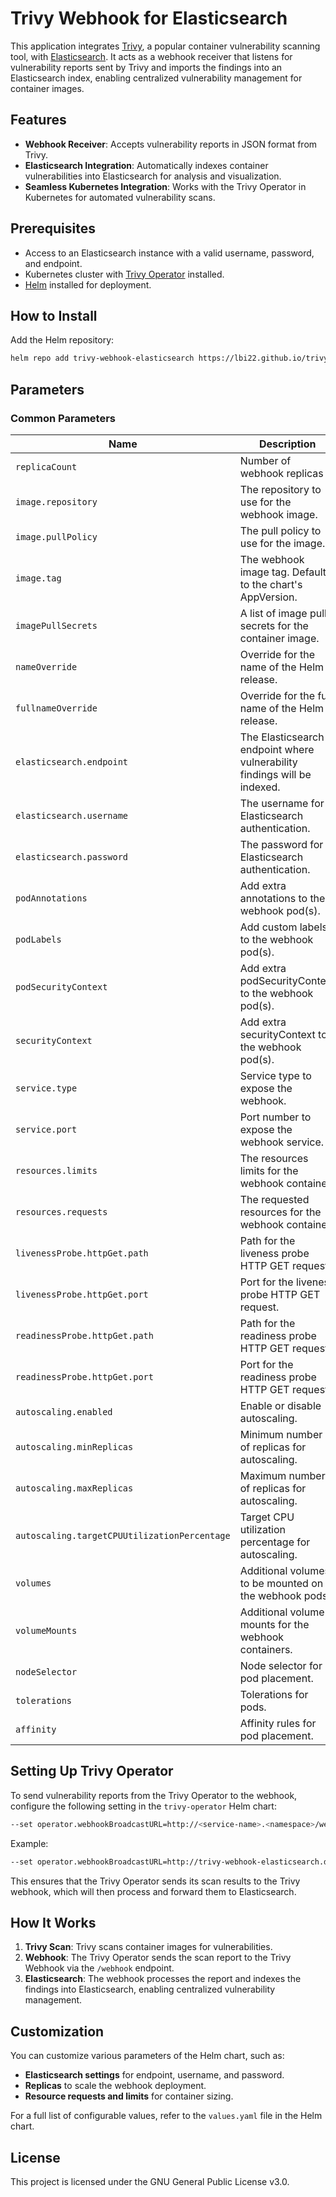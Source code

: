 # Trivy Webhook for Elasticsearch

This application integrates [Trivy](https://github.com/aquasecurity/trivy), a popular container vulnerability scanning tool, with [Elasticsearch](https://www.elastic.co/). It acts as a webhook receiver that listens for vulnerability reports sent by Trivy and imports the findings into an Elasticsearch index, enabling centralized vulnerability management for container images.

## Features
- **Webhook Receiver**: Accepts vulnerability reports in JSON format from Trivy.
- **Elasticsearch Integration**: Automatically indexes container vulnerabilities into Elasticsearch for analysis and visualization.
- **Seamless Kubernetes Integration**: Works with the Trivy Operator in Kubernetes for automated vulnerability scans.

## Prerequisites
- Access to an Elasticsearch instance with a valid username, password, and endpoint.
- Kubernetes cluster with [Trivy Operator](https://github.com/aquasecurity/trivy-operator) installed.
- [Helm](https://helm.sh/) installed for deployment.
  
## How to Install
Add the Helm repository:

```bash
helm repo add trivy-webhook-elasticsearch https://lbi22.github.io/trivy-webhook-elasticsearch/
```
## Parameters

### Common Parameters

| Name                                         | Description                                                                                                         | Value                                               |
| -------------------------------------------- | ------------------------------------------------------------------------------------------------------------------- | --------------------------------------------------- |
| `replicaCount`                               | Number of webhook replicas                                                                                          | `1`                                                 |
| `image.repository`                           | The repository to use for the webhook image.                                                                        | `ghcr.io/lbi22/trivy-webhook-elasticsearch`         |
| `image.pullPolicy`                           | The pull policy to use for the image.                                                                               | `IfNotPresent`                                      |
| `image.tag`                                  | The webhook image tag. Defaults to the chart's AppVersion.                                                          | `""`                                                |
| `imagePullSecrets`                           | A list of image pull secrets for the container image.                                                               | `[]`                                                |
| `nameOverride`                               | Override for the name of the Helm release.                                                                          | `""`                                                |
| `fullnameOverride`                           | Override for the full name of the Helm release.                                                                     | `""`                                                |
| `elasticsearch.endpoint`                     | The Elasticsearch endpoint where vulnerability findings will be indexed.                                            | `"http://localhost:9200"`                           |
| `elasticsearch.username`                     | The username for Elasticsearch authentication.                                                                      | `""`                                                |
| `elasticsearch.password`                     | The password for Elasticsearch authentication.                                                                      | `""`                                                |
| `podAnnotations`                             | Add extra annotations to the webhook pod(s).                                                                        | `{}`                                                |
| `podLabels`                                  | Add custom labels to the webhook pod(s).                                                                            | `{}`                                                |
| `podSecurityContext`                         | Add extra podSecurityContext to the webhook pod(s).                                                                 | `{}`                                                |
| `securityContext`                            | Add extra securityContext to the webhook pod(s).                                                                    | `{}`                                                |
| `service.type`                               | Service type to expose the webhook.                                                                                 | `ClusterIP`                                         |
| `service.port`                               | Port number to expose the webhook service.                                                                          | `80`                                                |
| `resources.limits`                           | The resources limits for the webhook container.                                                                     | `{}`                                                |
| `resources.requests`                         | The requested resources for the webhook container.                                                                  | `{}`                                                |
| `livenessProbe.httpGet.path`                 | Path for the liveness probe HTTP GET request.                                                                       | `/healthz`                                          |
| `livenessProbe.httpGet.port`                 | Port for the liveness probe HTTP GET request.                                                                       | `http`                                              |
| `readinessProbe.httpGet.path`                | Path for the readiness probe HTTP GET request.                                                                      | `/healthz`                                          |
| `readinessProbe.httpGet.port`                | Port for the readiness probe HTTP GET request.                                                                      | `http`                                              |
| `autoscaling.enabled`                        | Enable or disable autoscaling.                                                                                      | `false`                                             |
| `autoscaling.minReplicas`                    | Minimum number of replicas for autoscaling.                                                                         | `1`                                                 |
| `autoscaling.maxReplicas`                    | Maximum number of replicas for autoscaling.                                                                         | `2`                                                 |
| `autoscaling.targetCPUUtilizationPercentage` | Target CPU utilization percentage for autoscaling.                                                                  | `80`                                                |
| `volumes`                                    | Additional volumes to be mounted on the webhook pods.                                                               | `[]`                                                |
| `volumeMounts`                               | Additional volume mounts for the webhook containers.                                                                | `[]`                                                |
| `nodeSelector`                               | Node selector for pod placement.                                                                                    | `{}`                                                |
| `tolerations`                                | Tolerations for pods.                                                                                               | `[]`                                                |
| `affinity`                                   | Affinity rules for pod placement.                                                                                   | `{}`                                                |

## Setting Up Trivy Operator

To send vulnerability reports from the Trivy Operator to the webhook, configure the following setting in the `trivy-operator` Helm chart:

```bash
--set operator.webhookBroadcastURL=http://<service-name>.<namespace>/webhook
```
Example:

```bash
--set operator.webhookBroadcastURL=http://trivy-webhook-elasticsearch.default/webhook
```
This ensures that the Trivy Operator sends its scan results to the Trivy webhook, which will then process and forward them to Elasticsearch.

## How It Works

1. **Trivy Scan**: Trivy scans container images for vulnerabilities.
2. **Webhook**: The Trivy Operator sends the scan report to the Trivy Webhook via the `/webhook` endpoint.
3. **Elasticsearch**: The webhook processes the report and indexes the findings into Elasticsearch, enabling centralized vulnerability management.

## Customization

You can customize various parameters of the Helm chart, such as:
- **Elasticsearch settings** for endpoint, username, and password.
- **Replicas** to scale the webhook deployment.
- **Resource requests and limits** for container sizing.

For a full list of configurable values, refer to the `values.yaml` file in the Helm chart.

## License

This project is licensed under the GNU General Public License v3.0.

